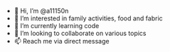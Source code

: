 - 👋 Hi, I’m @a11150n
- 👀 I’m interested in family activities, food and fabric
- 🌱 I’m currently learning code
- 💞️ I’m looking to collaborate on various topics
- 📫 Reach me via direct message

<!---
a11150n/a11150n is a ✨ special ✨ repository because its `README.md` (this file) appears on your GitHub profile.
You can click the Preview link to take a look at your changes.
--->
